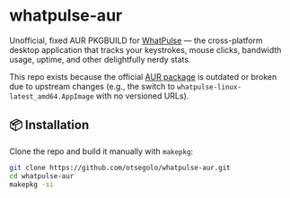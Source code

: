 # whatpulse-aur

Unofficial, fixed AUR PKGBUILD for [WhatPulse](https://www.whatpulse.org/) — the cross-platform desktop application that tracks your keystrokes, mouse clicks, bandwidth usage, uptime, and other delightfully nerdy stats.

This repo exists because the official [AUR package](https://aur.archlinux.org/packages/whatpulse) is outdated or broken due to upstream changes (e.g., the switch to `whatpulse-linux-latest_amd64.AppImage` with no versioned URLs).
## 📦 Installation

Clone the repo and build it manually with `makepkg`:

```bash
git clone https://github.com/otsegolo/whatpulse-aur.git
cd whatpulse-aur
makepkg -si
```
